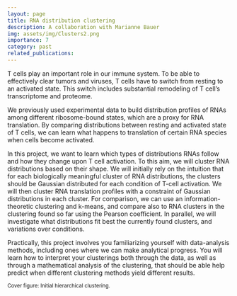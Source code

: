 ```yaml
---
layout: page
title: RNA distribution clustering 
description: A collaboration with Marianne Bauer
img: assets/img/Clusters2.png
importance: 7
category: past
related_publications: 
---
```


T cells play an important role in our immune system. To be able to effectively clear tumors and viruses, T cells have to switch from resting to an activated state. This switch includes substantial remodeling of T cell’s transcriptome and proteome.  

We previously used experimental data to build distribution profiles of RNAs among different ribosome-bound states, which are a proxy for RNA translation. By comparing distributions between resting and activated state of T cells, we can learn what happens to translation of certain RNA species when cells become activated. 

In this project, we want to learn which types of distributions RNAs follow and how they change upon T cell activation. To this aim, we will cluster RNA distributions based on their shape. We will initially rely on the intuition that for each biologically meaningful cluster of RNA distributions, the clusters should be Gaussian distributed for each condition of T-cell activation. We will then cluster RNA translation profiles with a constraint of Gaussian distributions in each cluster. For comparison, we can use an information-theoretic clustering and k-means, and compare also to RNA clusters in the clustering found so far using the Pearson coefficient. In parallel, we will investigate what distributions fit best the currently found clusters, and variations over conditions.

Practically, this project involves you familiarizing yourself with data-analysis methods, including ones where we can make analytical progress. You will learn how to interpret your clusterings both through the data, as well as through a mathematical analysis of the clustering, that should be able help predict when different clustering methods yield different results.

<small>Cover figure: Initial hierarchical clustering. </small>
